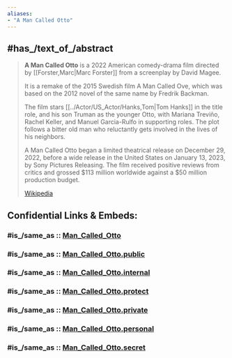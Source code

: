 ```yaml
---
aliases:
- "A Man Called Otto"
---
```


## #has_/text_of_/abstract 

> **A Man Called Otto** is a 2022 American comedy-drama film 
> directed by [[Forster,Marc|Marc Forster]] from a screenplay by David Magee. 
> 
> It is a remake of the 2015 Swedish film A Man Called Ove, 
> which was based on the 2012 novel of the same name by Fredrik Backman. 
> 
> The film stars [[../Actor/US_Actor/Hanks,Tom|Tom Hanks]] in the title role, and his son Truman as the younger Otto,
> with Mariana Treviño, Rachel Keller, and Manuel Garcia-Rulfo in supporting roles. 
> The plot follows a bitter old man who reluctantly gets involved in the lives of his neighbors.
>
> A Man Called Otto began a limited theatrical release on December 29, 2022, 
> before a wide release in the United States on January 13, 2023, by Sony Pictures Releasing. 
> The film received positive reviews from critics 
> and grossed $113 million worldwide against a $50 million production budget.
>
> [Wikipedia](https://en.wikipedia.org/wiki/A%20Man%20Called%20Otto)  


## Confidential Links & Embeds: 

### #is_/same_as :: [Man_Called_Otto](/_Standards/Society/Communication/Media/Movie/Movie-Genre/Movie-Director/Man_Called_Otto.md) 

### #is_/same_as :: [Man_Called_Otto.public](/_public/Society/Communication/Media/Movie/Movie-Genre/Movie-Director/Man_Called_Otto.public.md) 

### #is_/same_as :: [Man_Called_Otto.internal](/_internal/Society/Communication/Media/Movie/Movie-Genre/Movie-Director/Man_Called_Otto.internal.md) 

### #is_/same_as :: [Man_Called_Otto.protect](/_protect/Society/Communication/Media/Movie/Movie-Genre/Movie-Director/Man_Called_Otto.protect.md) 

### #is_/same_as :: [Man_Called_Otto.private](/_private/Society/Communication/Media/Movie/Movie-Genre/Movie-Director/Man_Called_Otto.private.md) 

### #is_/same_as :: [Man_Called_Otto.personal](/_personal/Society/Communication/Media/Movie/Movie-Genre/Movie-Director/Man_Called_Otto.personal.md) 

### #is_/same_as :: [Man_Called_Otto.secret](/_secret/Society/Communication/Media/Movie/Movie-Genre/Movie-Director/Man_Called_Otto.secret.md)


